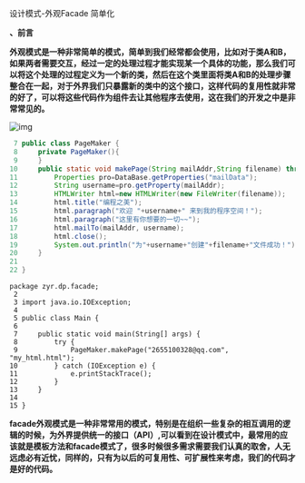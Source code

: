 设计模式-外观Facade  简单化 



**、前言**

 **外观模式是一种非常简单的模式，简单到我们经常都会使用，比如对于类A和B，如果两者需要交互，经过一定的处理过程才能实现某一个具体的功能，那么我们可以将这个处理的过程定义为一个新的类，然后在这个类里面将类A和B的处理步骤整合在一起，对于外界我们只暴露新的类中的这个接口，这样代码的复用性就非常的好了，可以将这些代码作为组件去让其他程序去使用，这在我们的开发之中是非常常见的。**

![img](https://images2018.cnblogs.com/blog/1157683/201806/1157683-20180630111227986-914428218.png)



```java
 7 public class PageMaker {
 8     private PageMaker(){
 9     }
10     public static void makePage(String mailAddr,String filename) throws IOException{
11         Properties pro=DataBase.getProperties("mailData");
12         String username=pro.getProperty(mailAddr);
13         HTMLWriter html=new HTMLWriter(new FileWriter(filename));
14         html.title("编程之美");
15         html.paragraph("欢迎 "+username+" 来到我的程序空间！");
16         html.paragraph("这里有你想要的一切~~");
17         html.mailTo(mailAddr, username);
18         html.close();
19         System.out.println("为"+username+"创建"+filename+"文件成功！");
20     }
21     
22 }
```

```
package zyr.dp.facade;
 2 
 3 import java.io.IOException;
 4 
 5 public class Main {
 6 
 7     public static void main(String[] args) {
 8         try {
 9             PageMaker.makePage("2655100328@qq.com", "my_html.html");
10         } catch (IOException e) {
11             e.printStackTrace();
12         }
13     }
14     
15 }
```

 **facade外观模式是一种非常常用的模式，特别是在组织一些复杂的相互调用的逻辑的时候，为外界提供统一的接口（API）,可以看到在设计模式中，最常用的应该就是模板方法和facade模式了，很多时候很多需求需要我们认真的取舍，人无远虑必有近忧，同样的，只有为以后的可复用性、可扩展性来考虑，我们的代码才是好的代码。**